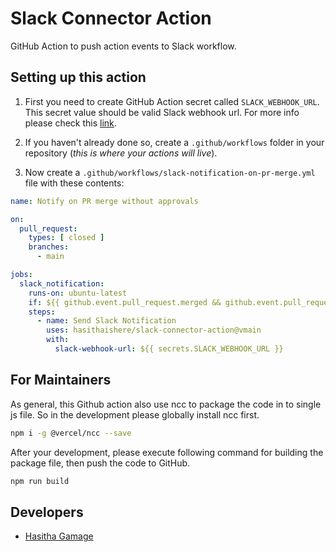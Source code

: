 # Slack Connector Action
GitHub Action to push action events to Slack workflow. 

## Setting up this action

1. First you need to create GitHub Action secret called `SLACK_WEBHOOK_URL`. This secret value should be valid Slack webhook url. For more info please check this [link](https://api.slack.com/messaging/webhooks).

2. If you haven't already done so, create a `.github/workflows` folder in your
  repository (_this is where your actions will live_).

3. Now create a `.github/workflows/slack-notification-on-pr-merge.yml` file with these contents:
``` yaml
name: Notify on PR merge without approvals

on:
  pull_request:
    types: [ closed ]
    branches:
      - main

jobs:
  slack_notification:
    runs-on: ubuntu-latest
    if: ${{ github.event.pull_request.merged && github.event.pull_request.reviews.total_count == 0 }}
    steps:
      - name: Send Slack Notification
        uses: hasithaishere/slack-connector-action@vmain
        with:
          slack-webhook-url: ${{ secrets.SLACK_WEBHOOK_URL }}
```

## For Maintainers

As general, this Github action also use ncc to package the code in to single js file. So in the development please globally install ncc first.

```sh
npm i -g @vercel/ncc --save
```

After your development, please execute following command for building the package file, then push the code to GitHub.

```sh
npm run build
```

## Developers

- [Hasitha Gamage](hasitha@rocketbots.io)